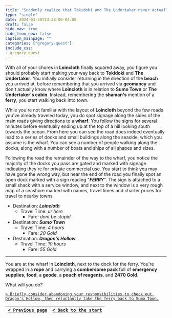 ```yaml
---
title: "Suddenly realize that Tokidoki and The Undertaker never actually told you how to get back, and go check out the ferry the shaman mentioned."
type: "single"
date: 2024-03-30T23:28:00-04:00
draft: false
hide_nav: true
hide_from_new: false
caption_mainpage: ""
categories: ["gregory-quest"]
include_css:
- gregory_quest
---
```


With all of your chores in **Loincloth** finally squared away, you figure you should probably start making your way back to **Tokidoki** and **The Undertaker**. You initially consider returning in the direction of the **beach** you arrived at, before remembering that you arrived via **geomancy** and don't actually know where **Loincloth** is in relation to **Sumo Town** or **The Undertaker's cabin**. Instead, remembering the **shaman's** mention of a **ferry**, you start walking back into town.

While you're not familiar with the layout of **Loincloth** beyond the few roads you've already traveled today, you do spot signage along the sides of the main roads giving directions to a **wharf**. You follow the signs for several minutes before eventually ending up at the top of a hill looking south towards the ocean. From here you can see the road does indeed eventually lead to a series of docks and small buildings along the seaside, which you assume is the wharf. You can see a number of people walking along the docks, along with a number of boats and ships of all shapes and sizes.

Following the road the remainder of the way to the wharf, you notice the majority of the docks you pass are gated and marked with signage indicating they're for private commercial use. You start to think you may have gone the wrong way, but near the end of the road you finally spot an open dock marked with a sign reading "***FERRY***". The sign is attached to a small shack with a service window, and next to the window is a very rough map of a seashore marked with names, travel times and charter prices for travel to nearby towns.

- Destination: ***Loincloth***
  - Travel Time: *ur here*
    - Fare: *dont be stupid*
- Destination: ***Sumo Town***
  - Travel Time: *4 hours*
    - Fare: *20 Gold*
- Destination: ***Dragon's Hollow***
  - Travel Time: *10 hours*
    - Fare: *55 Gold*

----

You are at the wharf in **Loincloth**, next to the dock for the ferry. You're wrapped in a **rope** and carrying a **cumbersome pack** full of **emergency supplies**, **food**, a **geode**, a **pouch of reagents**, and **2470 Gold**.

What will you do?

[``> Briefly consider abandoning your responsibilities to check out Dragon's Hollow, then reluctantly take the ferry back to Sumo Town.``](../87)

|[``< Previous page``](../85)|[``< Back to the start``](../)|
|---|---|